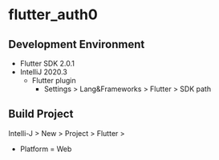 flutter_auth0
====




Development Environment
----
- Flutter SDK 2.0.1
- IntelliJ 2020.3
  - Flutter plugin
    - Settings > Lang&Frameworks > Flutter > SDK path
    
Build Project
----
Intelli-J > New > Project > Flutter > 
 - Platform = Web

